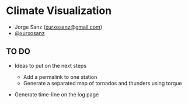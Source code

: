 # Climate Visualization

- Jorge Sanz (xurxosanz@gmail.com)
- [@xurxosanz](http://twitter.com/xurxosanz)


## TO DO

- Ideas to put on the next steps
  
  - Add a permalink to one station
  - Generate a separated map of tornados and thunders using torque

- Generate time-line on the log page
